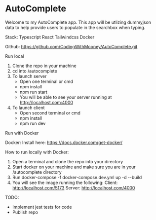 # AutoComplete

Welcome to my AutoComplete app. This app will be utlizing dummyjson data to help provide users to populate
in the searchbox when typing. 

Stack:
Typescript
React
Tailwindcss
Docker

Github: https://github.com/CodingWithMooney/AutoComplete.git

Run local
1. Clone the repo in your machine
2. cd into /autocomplete
3. To launch server
    - Open one terminal or cmd
    - npm install
    - npm run start 
    - You will be able to see your server running at http://localhost.com:4000
4. To launch client
    - Open second terminal or cmd 
    - npm install
    - npm run dev


Run with Docker

Docker:
    Install here: https://docs.docker.com/get-docker/

How to run locally with Docker:
1. Open a terminal and clone the repo into your directory
2. Start docker on your machine and make sure you are in your /autocomplete directory
3. Run docker-compose -f docker-compose.dev.yml up -d --build
4. You will see the image running the following:
    Client: http://localhost.com/5173
    Server: http://localhost.com/4000

TODO:
- Implement jest tests for code
- Publish repo